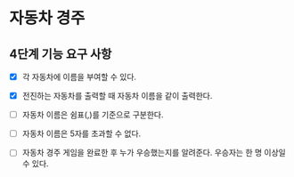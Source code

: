 # 자동차 경주

## 4단계 기능 요구 사항


- [x] 각 자동차에 이름을 부여할 수 있다.

- [x] 전진하는 자동차를 출력할 때 자동차 이름을 같이 출력한다.

- [ ] 자동차 이름은 쉼표(,)를 기준으로 구분한다.

- [ ] 자동차 이름은 5자를 초과할 수 없다.

- [ ] 자동차 경주 게임을 완료한 후 누가 우승했는지를 알려준다. 우승자는 한 명 이상일 수 있다.